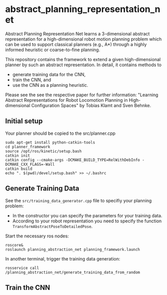 abstract_planning_representation_net
====================================

Abstract Planning Representation Net learns a 3-dimensional abstract representation for a high-dimensional robot motion planning problem which can be used to support classical planners (e.g., A*) through a highly informed heuristic or coarse-to-fine planning.

This repository contains the framework to extend a given high-dimensional planner by such an abstract representation. In detail, it contains methods to
- generate training data for the CNN,
- train the CNN, and
- use the CNN as a planning heuristic.

Please see the see the respective paper for further information:
"Learning Abstract Representations for Robot Locomotion Planning in High-dimensional Configuration Spaces" by Tobias Klamt and Sven Behnke.


Initial setup
-------------
Your planner should be copied to the src/planner.cpp
```
sudo apt-get install python-catkin-tools
cd planner_framework
source /opt/ros/kinetic/setup.bash
catkin init
catkin config --cmake-args -DCMAKE_BUILD_TYPE=RelWithDebInfo -DCMAKE_CXX_FLAGS=-Wall
catkin build
echo ". $(pwd)/devel/setup.bash" >> ~/.bashrc

```

Generate Training Data
----------------------
See the `src/training_data_generator.cpp` file to specifiy your planning problem:
- In the constructor you can specify the parameters for your training data.
- According to your robot representation you need to specify the function `TransformAbstractPoseToDetailedPose`.

Start the necessary ros nodes:
```
roscore&
roslaunch planning_abstraction_net planning_framework.launch
```
In another terminal, trigger the training data generation:
```
rosservice call /planning_abstraction_net/generate_training_data_from_random
```

Train the CNN
-------------



